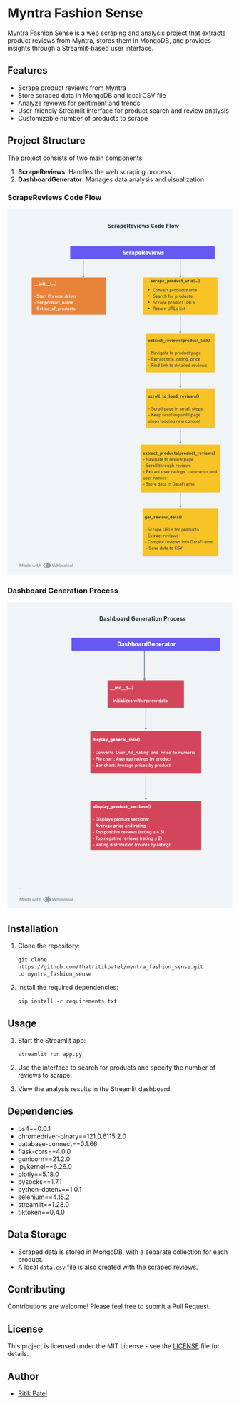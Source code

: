 # Myntra Fashion Sense

Myntra Fashion Sense is a web scraping and analysis project that extracts product reviews from Myntra, stores them in MongoDB, and provides insights through a Streamlit-based user interface.

## Features

- Scrape product reviews from Myntra
- Store scraped data in MongoDB and local CSV file
- Analyze reviews for sentiment and trends
- User-friendly Streamlit interface for product search and review analysis
- Customizable number of products to scrape

## Project Structure

The project consists of two main components:

1. **ScrapeReviews**: Handles the web scraping process
2. **DashboardGenerator**: Manages data analysis and visualization

### ScrapeReviews Code Flow

![ScrapeReviews Code Flow](https://github.com/thatritikpatel/myntra_fashion_sense/blob/main/scrape%20code%20flow.png)

### Dashboard Generation Process

![Dashboard Generation Process](https://github.com/thatritikpatel/myntra_fashion_sense/blob/main/generate%20data%20report.png)

## Installation

1. Clone the repository:
   ```
   git clone https://github.com/thatritikpatel/myntra_fashion_sense.git
   cd myntra_fashion_sense
   ```

2. Install the required dependencies:
   ```
   pip install -r requirements.txt
   ```

## Usage

1. Start the Streamlit app:
   ```
   streamlit run app.py
   ```

2. Use the interface to search for products and specify the number of reviews to scrape.

3. View the analysis results in the Streamlit dashboard.

## Dependencies

- bs4==0.0.1
- chromedriver-binary==121.0.6115.2.0
- database-connect==0.1.66
- flask-cors==4.0.0
- gunicorn==21.2.0
- ipykernel==6.26.0
- plotly==5.18.0
- pysocks==1.7.1
- python-dotenv==1.0.1
- selenium==4.15.2
- streamlit==1.28.0
- tiktoken==0.4.0

## Data Storage

- Scraped data is stored in MongoDB, with a separate collection for each product.
- A local `data.csv` file is also created with the scraped reviews.

## Contributing

Contributions are welcome! Please feel free to submit a Pull Request.

## License

This project is licensed under the MIT License - see the [LICENSE](LICENSE) file for details.


## Author
- [Ritik Patel](mailto:ritik.patel129@gmail.com)